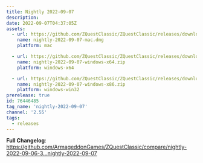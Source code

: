```yaml
---
title: Nightly 2022-09-07
description: 
date: 2022-09-07T04:37:05Z
assets: 
  - url: https://github.com/ZQuestClassic/ZQuestClassic/releases/download/nightly-2022-09-07/nightly-2022-09-07-mac.dmg
    name: nightly-2022-09-07-mac.dmg
    platform: mac

  - url: https://github.com/ZQuestClassic/ZQuestClassic/releases/download/nightly-2022-09-07/nightly-2022-09-07-windows-x64.zip
    name: nightly-2022-09-07-windows-x64.zip
    platform: windows-x64

  - url: https://github.com/ZQuestClassic/ZQuestClassic/releases/download/nightly-2022-09-07/nightly-2022-09-07-windows-x86.zip
    name: nightly-2022-09-07-windows-x86.zip
    platform: windows-win32
prerelease: true
id: 76446485
tag_name: 'nightly-2022-09-07'
channel: '2.55'
tags:
  - releases
---
```


**Full Changelog**: https://github.com/ArmageddonGames/ZQuestClassic/compare/nightly-2022-09-06-3...nightly-2022-09-07
